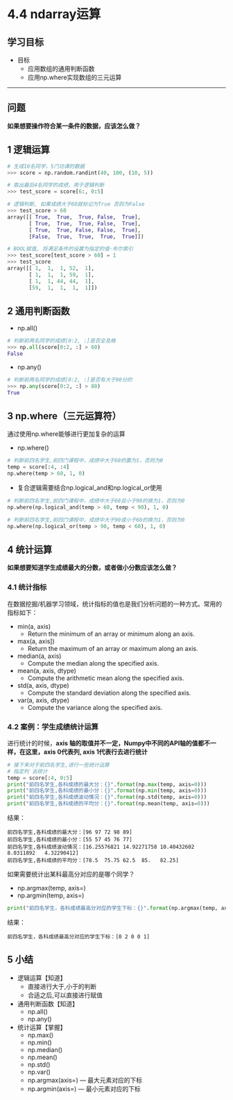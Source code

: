 # 4.4 ndarray运算

## 学习目标

- 目标
  - 应用数组的通用判断函数
  - 应用np.where实现数组的三元运算

---

## 问题

**如果想要操作符合某一条件的数据，应该怎么做？**

## 1 逻辑运算

```python
# 生成10名同学，5门功课的数据
>>> score = np.random.randint(40, 100, (10, 5))

# 取出最后4名同学的成绩，用于逻辑判断
>>> test_score = score[6:, 0:5]

# 逻辑判断, 如果成绩大于60就标记为True 否则为False
>>> test_score > 60
array([[ True,  True,  True, False,  True],
       [ True,  True,  True, False,  True],
       [ True,  True, False, False,  True],
       [False,  True,  True,  True,  True]])

# BOOL赋值, 将满足条件的设置为指定的值-布尔索引
>>> test_score[test_score > 60] = 1
>>> test_score
array([[ 1,  1,  1, 52,  1],
       [ 1,  1,  1, 59,  1],
       [ 1,  1, 44, 44,  1],
       [59,  1,  1,  1,  1]])
```

## 2 通用判断函数

* np.all()

```python
# 判断前两名同学的成绩[0:2, :]是否全及格
>>> np.all(score[0:2, :] > 60)
False
```

* np.any()

```python
# 判断前两名同学的成绩[0:2, :]是否有大于90分的
>>> np.any(score[0:2, :] > 80)
True
```

## 3 np.where（三元运算符）

通过使用np.where能够进行更加复杂的运算

* np.where()

```python
# 判断前四名学生,前四门课程中，成绩中大于60的置为1，否则为0
temp = score[:4, :4]
np.where(temp > 60, 1, 0)
```

* 复合逻辑需要结合np.logical_and和np.logical_or使用

```python
# 判断前四名学生,前四门课程中，成绩中大于60且小于90的换为1，否则为0
np.where(np.logical_and(temp > 60, temp < 90), 1, 0)

# 判断前四名学生,前四门课程中，成绩中大于90或小于60的换为1，否则为0
np.where(np.logical_or(temp > 90, temp < 60), 1, 0)
```

## 4  统计运算

**如果想要知道学生成绩最大的分数，或者做小分数应该怎么做？**

###  4.1 统计指标

在数据挖掘/机器学习领域，统计指标的值也是我们分析问题的一种方式。常用的指标如下：

- min(a, axis)
  - Return the minimum of an array or minimum along an axis.
- max(a, axis])
  - Return the maximum of an array or maximum along an axis.
- median(a, axis)
  - Compute the median along the specified axis.
- mean(a, axis, dtype)
  - Compute the arithmetic mean along the specified axis.
- std(a, axis, dtype)	
  - Compute the standard deviation along the specified axis.
- var(a, axis, dtype)	
  - Compute the variance along the specified axis.

### 4.2  案例：学生成绩统计运算

进行统计的时候，**axis 轴的取值并不一定，Numpy中不同的API轴的值都不一样，在这里，axis 0代表列,  axis 1代表行去进行统计**

```python
# 接下来对于前四名学生,进行一些统计运算
# 指定列 去统计
temp = score[:4, 0:5]
print("前四名学生,各科成绩的最大分：{}".format(np.max(temp, axis=0)))
print("前四名学生,各科成绩的最小分：{}".format(np.min(temp, axis=0)))
print("前四名学生,各科成绩波动情况：{}".format(np.std(temp, axis=0)))
print("前四名学生,各科成绩的平均分：{}".format(np.mean(temp, axis=0)))
```

结果：

```
前四名学生,各科成绩的最大分：[96 97 72 98 89]
前四名学生,各科成绩的最小分：[55 57 45 76 77]
前四名学生,各科成绩波动情况：[16.25576821 14.92271758 10.40432602  8.0311892   4.32290412]
前四名学生,各科成绩的平均分：[78.5  75.75 62.5  85.   82.25]
```

如果需要统计出某科最高分对应的是哪个同学？

- np.argmax(temp, axis=)
- np.argmin(temp, axis=)

```python
print("前四名学生，各科成绩最高分对应的学生下标：{}".format(np.argmax(temp, axis=0)))
```

结果：

```
前四名学生，各科成绩最高分对应的学生下标：[0 2 0 0 1]
```



## 5 小结



- 逻辑运算【知道】
  - 直接进行大于,小于的判断
  - 合适之后,可以直接进行赋值
- 通用判断函数【知道】
  - np.all()
  - np.any()
- 统计运算【掌握】
  - np.max()
  - np.min()
  - np.median()
  - np.mean()
  - np.std()
  - np.var()
  - np.argmax(axis=)  — 最大元素对应的下标
  - np.argmin(axis=)  — 最小元素对应的下标
